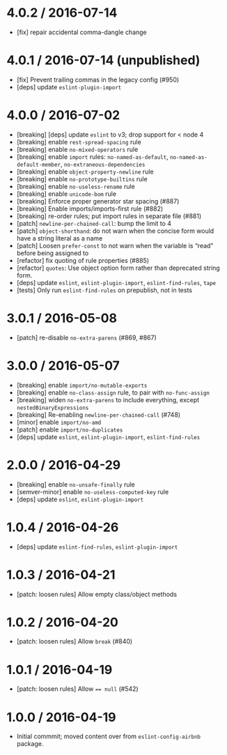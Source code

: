4.0.2 / 2016-07-14
==================
 - [fix] repair accidental comma-dangle change

4.0.1 / 2016-07-14 (unpublished)
==================
 - [fix] Prevent trailing commas in the legacy config (#950)
 - [deps] update `eslint-plugin-import`

4.0.0 / 2016-07-02
==================
 - [breaking] [deps] update `eslint` to v3; drop support for < node 4
 - [breaking] enable `rest-spread-spacing` rule
 - [breaking] enable `no-mixed-operators` rule
 - [breaking] enable `import` rules: `no-named-as-default`, `no-named-as-default-member`, `no-extraneous-dependencies`
 - [breaking] enable `object-property-newline` rule
 - [breaking] enable `no-prototype-builtins` rule
 - [breaking] enable `no-useless-rename` rule
 - [breaking] enable `unicode-bom` rule
 - [breaking] Enforce proper generator star spacing (#887)
 - [breaking] Enable imports/imports-first rule (#882)
 - [breaking] re-order rules; put import rules in separate file (#881)
 - [patch] `newline-per-chained-call`: bump the limit to 4
 - [patch] `object-shorthand`: do not warn when the concise form would have a string literal as a name
 - [patch] Loosen `prefer-const` to not warn when the variable is “read” before being assigned to
 - [refactor] fix quoting of rule properties (#885)
 - [refactor] `quotes`: Use object option form rather than deprecated string form.
 - [deps] update `eslint`, `eslint-plugin-import`, `eslint-find-rules`, `tape`
 - [tests] Only run `eslint-find-rules` on prepublish, not in tests

3.0.1 / 2016-05-08
==================
 - [patch] re-disable `no-extra-parens` (#869, #867)

3.0.0 / 2016-05-07
==================
 - [breaking] enable `import/no-mutable-exports`
 - [breaking] enable `no-class-assign` rule, to pair with `no-func-assign`
 - [breaking] widen `no-extra-parens` to include everything, except `nestedBinaryExpressions`
 - [breaking] Re-enabling `newline-per-chained-call` (#748)
 - [minor] enable `import/no-amd`
 - [patch] enable `import/no-duplicates`
 - [deps] update `eslint`, `eslint-plugin-import`, `eslint-find-rules`

2.0.0 / 2016-04-29
==================
 - [breaking] enable `no-unsafe-finally` rule
 - [semver-minor] enable `no-useless-computed-key` rule
 - [deps] update `eslint`, `eslint-plugin-import`

1.0.4 / 2016-04-26
==================
 - [deps] update `eslint-find-rules`, `eslint-plugin-import`

1.0.3 / 2016-04-21
==================
 - [patch: loosen rules] Allow empty class/object methods

1.0.2 / 2016-04-20
==================
 - [patch: loosen rules] Allow `break` (#840)

1.0.1 / 2016-04-19
==================
 - [patch: loosen rules] Allow `== null` (#542)

1.0.0 / 2016-04-19
==================
 - Initial commmit; moved content over from `eslint-config-airbnb` package.
